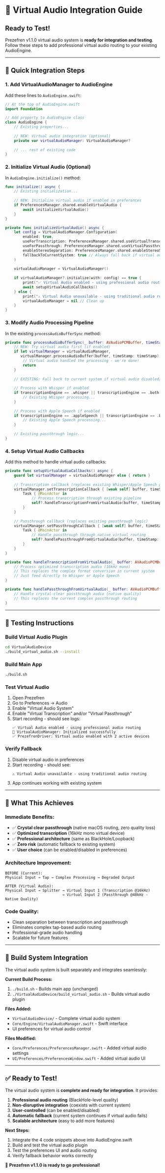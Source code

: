 # 🎯 Virtual Audio Integration Guide

## Ready to Test! 

Prezefren v1.1.0 virtual audio system is **ready for integration and testing**. Follow these steps to add professional virtual audio routing to your existing AudioEngine.

---

## 🚀 **Quick Integration Steps**

### **1. Add VirtualAudioManager to AudioEngine**

Add these lines to `AudioEngine.swift`:

```swift
// At the top of AudioEngine.swift
import Foundation

// Add property to AudioEngine class
class AudioEngine {
    // Existing properties...
    
    // NEW: Virtual audio integration (optional)
    private var virtualAudioManager: VirtualAudioManager?
    
    // ... rest of existing code
}
```

### **2. Initialize Virtual Audio (Optional)**

In `AudioEngine.initialize()` method:

```swift
func initialize() async {
    // Existing initialization...
    
    // NEW: Initialize virtual audio if enabled in preferences
    if PreferencesManager.shared.enableVirtualAudio {
        await initializeVirtualAudio()
    }
}

private func initializeVirtualAudio() async {
    let config = VirtualAudioManager.Configuration(
        enabled: true,
        useForTranscription: PreferencesManager.shared.useVirtualTranscription,
        useForPassthrough: PreferencesManager.shared.useVirtualPassthrough,
        enableStereoSeparation: PreferencesManager.shared.enableStereoSeparation,
        fallbackToCurrentSystem: true // Always fall back if virtual audio fails
    )
    
    virtualAudioManager = VirtualAudioManager()
    
    if virtualAudioManager?.initialize(with: config) == true {
        print("✅ Virtual Audio enabled - using professional audio routing")
        await setupVirtualAudioCallbacks()
    } else {
        print("⚠️ Virtual Audio unavailable - using traditional audio routing")
        virtualAudioManager = nil // Clean up
    }
}
```

### **3. Modify Audio Processing Pipeline**

In the existing `processAudioBufferSync` method:

```swift
private func processAudioBufferSync(_ buffer: AVAudioPCMBuffer, timeStamp: AudioTimeStamp) {
    // NEW: Try virtual audio first (if enabled)
    if let virtualManager = virtualAudioManager,
       virtualManager.processAudioBuffer(buffer, timeStamp: timeStamp) {
        // Virtual audio handled the processing - we're done!
        return
    }
    
    // EXISTING: Fall back to current system if virtual audio disabled/failed
    
    // Process with Whisper if enabled
    if transcriptionEngine == .whisper || transcriptionEngine == .both {
        // Existing Whisper processing...
    }
    
    // Process with Apple Speech if enabled
    if transcriptionEngine == .appleSpeech || transcriptionEngine == .both {
        // Existing Apple Speech processing...
    }
    
    // Existing passthrough logic...
}
```

### **4. Setup Virtual Audio Callbacks**

Add this method to handle virtual audio callbacks:

```swift
private func setupVirtualAudioCallbacks() async {
    guard let virtualManager = virtualAudioManager else { return }
    
    // Transcription callback (replaces existing Whisper/Apple Speech processing)
    virtualManager.setTranscriptionCallback { [weak self] buffer, timeStamp in
        Task { @MainActor in
            // Process transcription through existing pipeline
            self?.handleTranscriptionFromVirtualAudio(buffer, timeStamp: timeStamp)
        }
    }
    
    // Passthrough callback (replaces existing passthrough logic)
    virtualManager.setPassthroughCallback { [weak self] buffer, timeStamp in
        Task { @MainActor in
            // Handle passthrough through native virtual routing
            self?.handlePassthroughFromVirtualAudio(buffer, timeStamp: timeStamp)
        }
    }
}

private func handleTranscriptionFromVirtualAudio(_ buffer: AVAudioPCMBuffer, timeStamp: AudioTimeStamp) {
    // Process optimized transcription audio (16kHz mono)
    // This replaces the complex format conversion in current system
    // Just feed directly to Whisper or Apple Speech
}

private func handlePassthroughFromVirtualAudio(_ buffer: AVAudioPCMBuffer, timeStamp: AudioTimeStamp) {
    // Handle crystal-clear passthrough audio (native quality)
    // This replaces the current complex passthrough routing
}
```

---

## 🧪 **Testing Instructions**

### **Build Virtual Audio Plugin**
```bash
cd VirtualAudioDevice
./build_virtual_audio.sh --install
```

### **Build Main App**
```bash
./build.sh
```

### **Test Virtual Audio**
1. Open Prezefren
2. Go to Preferences → Audio
3. Enable "Virtual Audio System"
4. Enable "Virtual Transcription" and/or "Virtual Passthrough"
5. Start recording - should see logs:
   ```
   ✅ Virtual Audio enabled - using professional audio routing
   🎵 VirtualAudioManager: Initialized successfully
   ✅ PrezefrenDriver: Virtual audio enabled with 2 active devices
   ```

### **Verify Fallback**
1. Disable virtual audio in preferences
2. Start recording - should see:
   ```
   ⚠️ Virtual Audio unavailable - using traditional audio routing
   ```
3. App continues working with existing system

---

## 🎯 **What This Achieves**

### **Immediate Benefits:**
- ✅ **Crystal clear passthrough** (native macOS routing, zero quality loss)
- ✅ **Optimized transcription** (16kHz mono virtual device)
- ✅ **Professional architecture** (same as BlackHole/Loopback)
- ✅ **Zero risk** (automatic fallback to existing system)
- ✅ **User choice** (can be enabled/disabled in preferences)

### **Architecture Improvement:**
```
BEFORE (Current):
Physical Input → Tap → Complex Processing → Degraded Output

AFTER (Virtual Audio):
Physical Input → Splitter → Virtual Input 1 (Transcription @16kHz)
                          → Virtual Input 2 (Passthrough @48kHz - Native Quality)
```

### **Code Quality:**
- Clean separation between transcription and passthrough
- Eliminates complex tap-based audio routing
- Professional-grade audio handling
- Scalable for future features

---

## 🔧 **Build System Integration**

The virtual audio system is built separately and integrates seamlessly:

**Current Build Process:**
1. `./build.sh` - Builds main app (unchanged)
2. `./VirtualAudioDevice/build_virtual_audio.sh` - Builds virtual audio plugin

**Files Added:**
- `VirtualAudioDevice/` - Complete virtual audio system
- `Core/Engine/VirtualAudioManager.swift` - Swift interface
- UI preferences for virtual audio control

**Files Modified:**
- `Core/Preferences/PreferencesManager.swift` - Added virtual audio settings
- `UI/Preferences/PreferencesWindow.swift` - Added virtual audio UI

---

## ✅ **Ready to Test!**

The virtual audio system is **complete and ready for integration**. It provides:

1. **Professional audio routing** (BlackHole-level quality)
2. **Non-disruptive integration** (coexists with current system)
3. **User-controlled** (can be enabled/disabled)
4. **Automatic fallback** (current system continues if virtual audio fails)
5. **Scalable architecture** (easy to add more features)

**Next Steps:**
1. Integrate the 4 code snippets above into AudioEngine.swift
2. Build and test the virtual audio plugin
3. Test the preferences UI and audio routing
4. Verify fallback behavior works correctly

🎉 **Prezefren v1.1.0 is ready to go professional!**
